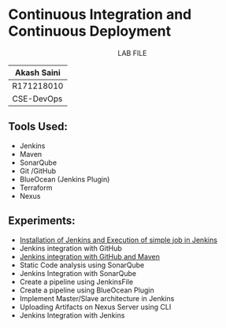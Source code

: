 # Continuous Integration and Continuous Deployment
<p align="center"> LAB FILE </p>

| Akash Saini |
|----|
| R171218010 ||----|
| CSE-DevOps |

## Tools Used:

 - Jenkins
 - Maven
 - SonarQube
 - Git /GitHub
 - BlueOcean (Jenkins Plugin)
 - Terraform
 - Nexus

## Experiments:

 - [Installation of Jenkins and Execution of simple job in Jenkins](Experiment-01.md)
 - Jenkins integration with GitHub
 - [Jenkins integration with GitHub and Maven](Experiment-03.md)
 - Static Code analysis using SonarQube
 - Jenkins Integration with SonarQube
 - Create a pipeline using JenkinsFile
 - Create a pipeline using BlueOcean Plugin
 - Implement Master/Slave architecture in Jenkins
 - Uploading Artifacts on Nexus Server using CLI
 - Jenkins Integration with Jenkins
